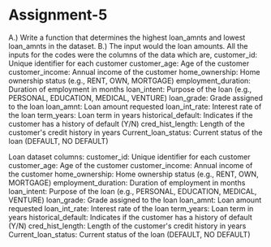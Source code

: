 # Assignment-5
A.)  Write a function that determines the highest loan_amnts and lowest loan_amnts in the dataset.
B.) The input would the loan amounts. All the inputs for the codes were the columns of the data which are, customer_id: Unique identifier for each customer customer_age: Age of the customer customer_income: Annual income of the customer home_ownership: Home ownership status (e.g., RENT, OWN, MORTGAGE) employment_duration: Duration of employment in months loan_intent: Purpose of the loan (e.g., PERSONAL, EDUCATION, MEDICAL, VENTURE) loan_grade: Grade assigned to the loan loan_amnt: Loan amount requested loan_int_rate: Interest rate of the loan term_years: Loan term in years historical_default: Indicates if the customer has a history of default (Y/N) cred_hist_length: Length of the customer's credit history in years Current_loan_status: Current status of the loan (DEFAULT, NO DEFAULT)

Loan dataset columns:
customer_id: Unique identifier for each customer
customer_age: Age of the customer
customer_income: Annual income of the customer
home_ownership: Home ownership status (e.g., RENT, OWN, MORTGAGE)
employment_duration: Duration of employment in months
loan_intent: Purpose of the loan (e.g., PERSONAL, EDUCATION, MEDICAL, VENTURE)
loan_grade: Grade assigned to the loan
loan_amnt: Loan amount requested
loan_int_rate: Interest rate of the loan
term_years: Loan term in years
historical_default: Indicates if the customer has a history of default (Y/N)
cred_hist_length: Length of the customer's credit history in years
Current_loan_status: Current status of the loan (DEFAULT, NO DEFAULT)
